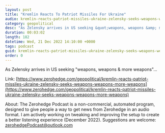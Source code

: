 ```yaml
---
layout: post
title: "Kremlin Reacts To Patriot Missiles For Ukraine"
audio: kremlin-reacts-patriot-missiles-ukraine-zelensky-seeks-weapons-weapons-more-weapons-0
category: geopolitical
desc: "As Zelensky arrives in US seeking &quot;weapons, weapons &amp; more weapons&quot;..."
duration: 00:03:02
length: 182
datetime: Wed, 21 Dec 2022 14:10:00 +0000
tags: podcast
guid: kremlin-reacts-patriot-missiles-ukraine-zelensky-seeks-weapons-weapons-more-weapons-0
order: 0
---
```

As Zelensky arrives in US seeking &quot;weapons, weapons &amp; more weapons&quot;...

Link: [https://www.zerohedge.com/geopolitical/kremlin-reacts-patriot-missiles-ukraine-zelensky-seeks-weapons-weapons-more-weapons](https://www.zerohedge.com/geopolitical/kremlin-reacts-patriot-missiles-ukraine-zelensky-seeks-weapons-weapons-more-weapons)

About: The Zerohedge Podcast is a non-commercial, automated program, designed to give people a way to get news from Zerohedge in an audio format.  I am actively working on tweaking and improving the setup to create a better listening experience (December 2022).  Suggestions are welcome: [zerohedgePodcast@outlook.com](mailto:zerohedgePodcast@outlook.com)